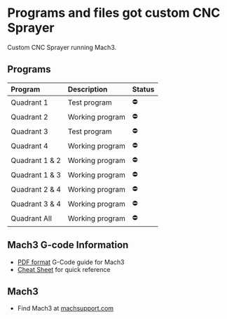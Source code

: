 # Programs and files got custom CNC Sprayer

Custom CNC Sprayer running Mach3.

## Programs

| Program        | Description     | Status |
| :------------- | :-------------- | :----- |
| Quadrant 1     | Test program    | ⛔     |
| Quadrant 2     | Working program | ⛔     |
| Quadrant 3     | Test program    | ⛔     |
| Quadrant 4     | Working program | ⛔     |
| Quadrant 1 & 2 | Working program | ⛔     |
| Quadrant 1 & 3 | Working program | ⛔     |
| Quadrant 2 & 4 | Working program | ⛔     |
| Quadrant 3 & 4 | Working program | ⛔     |
| Quadrant All   | Working program | ⛔     |

## Mach3 G-code Information

- [PDF format](https://machmotion.com/documentation/Software/Mach3/Mach3%20G-Code%20Manual.pdf) G-Code guide for Mach3
- [Cheat Sheet](https://www.cnczone.com/forums/attachments/2/4/5/7/8/2/171224.attach) for quick reference

## Mach3

- Find Mach3 at [machsupport.com](https://www.machsupport.com/software/mach3/)
